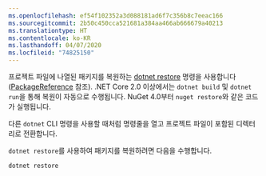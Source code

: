 ```yaml
---
ms.openlocfilehash: ef54f102352a3d088181ad6f7c356b8c7eeac166
ms.sourcegitcommit: 2b50c450cca521681a384aa466ab666679a40213
ms.translationtype: HT
ms.contentlocale: ko-KR
ms.lasthandoff: 04/07/2020
ms.locfileid: "74825150"
---
```

프로젝트 파일에 나열된 패키지를 복원하는 [dotnet restore](/dotnet/core/tools/dotnet-restore?tabs=netcore2x) 명령을 사용합니다([PackageReference](../../consume-packages/package-references-in-project-files.md) 참조). .NET Core 2.0 이상에서는 `dotnet build` 및 `dotnet run`을 통해 복원이 자동으로 수행됩니다. NuGet 4.0부터 `nuget restore`와 같은 코드가 실행됩니다.

다른 `dotnet` CLI 명령을 사용할 때처럼 명령줄을 열고 프로젝트 파일이 포함된 디렉터리로 전환합니다.

`dotnet restore`를 사용하여 패키지를 복원하려면 다음을 수행합니다.

```dotnetcli
dotnet restore 
```
